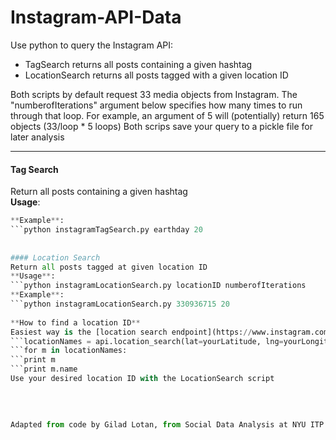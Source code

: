 Instagram-API-Data
=============================
Use python to query the Instagram API:  
- TagSearch returns all posts containing a given hashtag  
- LocationSearch returns all posts tagged with a given location ID
   

Both scripts by default request 33 media objects from Instagram.  The "numberofIterations" argument below specifies how many times to run through that loop.  For example, an argument of 5 will (potentially) return 165 objects (33/loop * 5 loops)
Both scrips save your query to a pickle file for later analysis
***


#### Tag Search  
Return all posts containing a given hashtag  
**Usage**:  
```python instagramTagSearch.py yourDesiredTag numberofIterations    
**Example**:
```python instagramTagSearch.py earthday 20
   
   
#### Location Search
Return all posts tagged at given location ID  
**Usage**:  
```python instagramLocationSearch.py locationID numberofIterations    
**Example**:
```python instagramLocationSearch.py 330936715 20
   
**How to find a location ID**  
Easiest way is the [location search endpoint](https://www.instagram.com/developer/endpoints/locations/#get_locations_search) Start with a latitude/longitude point, and Instagram will return a list of location tags available near that point.  
```locationNames = api.location_search(lat=yourLatitude, lng=yourLongitude)  
```for m in locationNames:  
```print m  
```print m.name  
Use your desired location ID with the LocationSearch script  
   
   
   
   
Adapted from code by Gilad Lotan, from Social Data Analysis at NYU ITP
